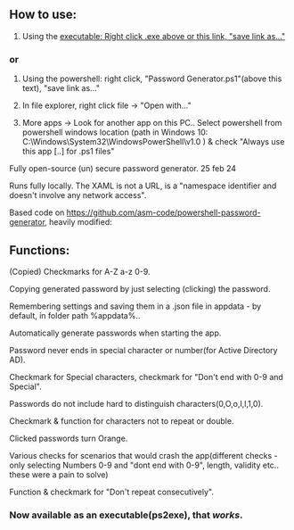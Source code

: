## How to use:

1. Using the [executable: Right click .exe above or this link, "save link as..."](https://github.com/HaruRose/powershell-password-generator/blob/5da1210393af9b697e81170eeec48588e0d1a840/Password%20Generator.exe)

### or

1. Using the powershell: right click, "Password Generator.ps1"(above this text), "save link as..."

2. In file explorer, right click file -> "Open with..."

3. More apps -> Look for another app on this PC.. Select powershell from powershell windows location (path in Windows 10: C:\Windows\System32\WindowsPowerShell\v1.0 ) & check "Always use this app [..] for .ps1 files"


Fully open-source (un) secure password generator. 25 feb 24

Runs fully locally. The XAML is not a URL, is a "namespace identifier and doesn't involve any network access". 

Based code on https://github.com/asm-code/powershell-password-generator, heavily modified:

## Functions:

(Copied) Checkmarks for A-Z a-z 0-9.

Copying generated password by just selecting (clicking) the password.

Remembering settings and saving them in a .json file in appdata - by default, in folder path %appdata%..

Automatically generate passwords when starting the app.

Password never ends in special character or number(for Active Directory AD).

Checkmark for Special characters, checkmark for "Don't end with 0-9 and Special".

Passwords do not include hard to distinguish characters(0,O,o,I,l,1,0).

Checkmark & function for characters not to repeat or double.

Clicked passwords turn Orange. 

Various checks for scenarios that would crash the app(different checks - only selecting Numbers 0-9 and "dont end with 0-9", length, validity etc.. these were a pain to solve)

Function & checkmark for "Don't repeat consecutively".

### Now available as an executable(ps2exe), that *works*.

